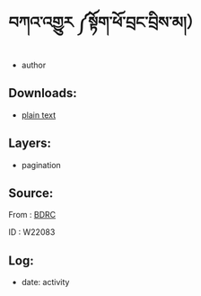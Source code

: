 # བཀའ་འགྱུར ༼སྟོག་ཕོ་བྲང་བྲིས་མ།）
- author

## Downloads:
- [plain text](https://github.com/OpenPecha/P000003/releases/download/v01/3.zip)

## Layers:
- pagination

## Source: 
From : [BDRC](https://www.tbrc.org/?locale=bo#!rid=W22083)

ID : W22083


## Log:
- date: activity
